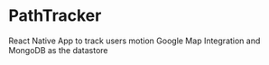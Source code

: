 # PathTracker
React Native App to track users motion Google Map Integration and MongoDB as the datastore
